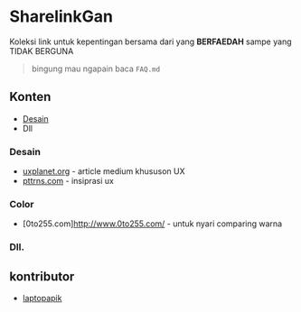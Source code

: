 # **SharelinkGan**
Koleksi link untuk kepentingan bersama dari yang **BERFAEDAH** sampe yang TIDAK BERGUNA

>bingung mau ngapain baca `FAQ.md`

## Konten
- [Desain](#desain)
- Dll

### Desain
- [uxplanet.org](https://uxplanet.org) - article medium khususon UX
- [pttrns.com](https://pttrns.com) - insiprasi ux

### Color
- [0to255.com]http://www.0to255.com/ - untuk nyari comparing warna

### Dll.

## kontributor
- [laptopapik](https://github.com/laptopapik)
